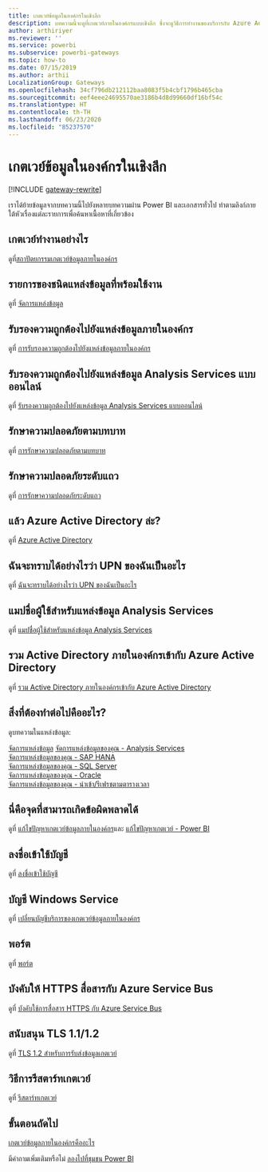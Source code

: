 ```yaml
---
title: เกตเวย์ข้อมูลในองค์กรในเชิงลึก
description: บทความนี้จะดูที่เกตเวย์ภายในองค์กรแบบเชิงลึก ซึ่งจะดูวิธีการทำงานของบริการกับ Azure Active Directory และ Active Directory ภายในเครื่องของคุณเมื่อทำงานกับ Analysis Services
author: arthiriyer
ms.reviewer: ''
ms.service: powerbi
ms.subservice: powerbi-gateways
ms.topic: how-to
ms.date: 07/15/2019
ms.author: arthii
LocalizationGroup: Gateways
ms.openlocfilehash: 34cf796db212112baa8083f5b4cbf1796b465cba
ms.sourcegitcommit: eef4eee24695570ae3186b4d8d99660df16bf54c
ms.translationtype: HT
ms.contentlocale: th-TH
ms.lasthandoff: 06/23/2020
ms.locfileid: "85237570"
---
```

# <a name="on-premises-data-gateway-in-depth"></a>เกตเวย์ข้อมูลในองค์กรในเชิงลึก

[!INCLUDE [gateway-rewrite](../includes/gateway-rewrite.md)]

เราได้ย้ายข้อมูลจากบทความนี้ไปยังหลายบทความผ่าน Power BI และเอกสารทั่วไป ทำตามลิงก์ภายใต้หัวเรื่องแต่ละรายการเพื่อค้นหาเนื้อหาที่เกี่ยวข้อง

## <a name="how-the-gateway-works"></a>เกตเวย์ทำงานอย่างไร

ดูที่[สถาปัตยกรรมเกตเวย์ข้อมูลภายในองค์กร](/data-integration/gateway/service-gateway-onprem-indepth)

## <a name="list-of-available-data-source-types"></a>รายการของชนิดแหล่งข้อมูลที่พร้อมใช้งาน

ดูที่ [จัดการแหล่งข้อมูล](service-gateway-data-sources.md)

## <a name="authentication-to-on-premises-data-sources"></a>รับรองความถูกต้องไปยังแหล่งข้อมูลภายในองค์กร

ดูที่ [การรับรองความถูกต้องไปยังแหล่งข้อมูลภายในองค์กร](/data-integration/gateway/service-gateway-onprem-indepth#authentication-to-on-premises-data-sources)

## <a name="authentication-to-a-live-analysis-services-data-source"></a>รับรองความถูกต้องไปยังแหล่งข้อมูล Analysis Services แบบออนไลน์

ดูที่ [รับรองความถูกต้องไปยังแหล่งข้อมูล Analysis Services แบบออนไลน์](service-gateway-enterprise-manage-ssas.md#authentication-to-a-live-analysis-services-data-source)

## <a name="role-based-security"></a>รักษาความปลอดภัยตามบทบาท

ดูที่ [การรักษาความปลอดภัยตามบทบาท](service-gateway-enterprise-manage-ssas.md#role-based-security)

## <a name="row-level-security"></a>รักษาความปลอดภัยระดับแถว

ดูที่ [การรักษาความปลอดภัยระดับแถว](service-gateway-enterprise-manage-ssas.md#row-level-security)

## <a name="what-about-azure-active-directory"></a>แล้ว Azure Active Directory ล่ะ?

ดูที่ [Azure Active Directory](/data-integration/gateway/service-gateway-onprem-indepth#azure-active-directory)

## <a name="how-do-i-tell-what-my-upn-is"></a>ฉันจะทราบได้อย่างไรว่า UPN ของฉันเป็นอะไร

ดูที่ [ฉันจะทราบได้อย่างไรว่า UPN ของฉันเป็นอะไร](/data-integration/gateway/service-gateway-onprem-indepth#how-do-i-tell-what-my-upn-is)

## <a name="map-user-names-for-analysis-services-data-sources"></a>แมปชื่อผู้ใช้สำหรับแหล่งข้อมูล Analysis Services

ดูที่ [แมปชื่อผู้ใช้สำหรับแหล่งข้อมูล Analysis Services](service-gateway-enterprise-manage-ssas.md#map-user-names-for-analysis-services-data-sources)

## <a name="synchronize-an-on-premises-active-directory-with-azure-active-directory"></a>รวม Active Directory ภายในองค์กรเข้ากับ Azure Active Directory

ดูที่ [รวม Active Directory ภายในองค์กรเข้ากับ Azure Active Directory](/data-integration/gateway/service-gateway-onprem-indepth#synchronize-an-on-premises-active-directory-with-azure-active-directory)

## <a name="what-to-do-next"></a>สิ่งที่ต้องทำต่อไปคืออะไร?

ดูบทความในแหล่งข้อมูล:

[จัดการแหล่งข้อมูล](service-gateway-data-sources.md)
[จัดการแหล่งข้อมูลของคุณ - Analysis Services](service-gateway-enterprise-manage-ssas.md)  
[จัดการแหล่งข้อมูลของคุณ - SAP HANA](service-gateway-enterprise-manage-sap.md)  
[จัดการแหล่งข้อมูลของคุณ - SQL Server](service-gateway-enterprise-manage-sql.md)  
[จัดการแหล่งข้อมูลของคุณ - Oracle](service-gateway-onprem-manage-oracle.md)  
[จัดการแหล่งข้อมูลของคุณ - นำเข้า/รีเฟรชตามตารางเวลา](service-gateway-enterprise-manage-scheduled-refresh.md)  

## <a name="where-things-can-go-wrong"></a>นี่คือจุดที่สามารถเกิดข้อผิดพลาดได้

ดูที่ [แก้ไขปัญหาเกตเวย์ข้อมูลภายในองค์กร](/data-integration/gateway/service-gateway-tshoot)และ [แก้ไขปัญหาเกตเวย์ - Power BI](service-gateway-onprem-tshoot.md)

## <a name="sign-in-account"></a>ลงชื่อเข้าใช้บัญชี

ดูที่ [ลงชื่อเข้าใช้บัญชี](/data-integration/gateway/service-gateway-onprem-indepth#sign-in-account)

## <a name="windows-service-account"></a>บัญชี Windows Service

ดูที่ [เปลี่ยนบัญชีบริการของเกตเวย์ข้อมูลภายในองค์กร](/data-integration/gateway/service-gateway-service-account)

## <a name="ports"></a>พอร์ต

ดูที่ [พอร์ต](/data-integration/gateway/service-gateway-communication#ports)

## <a name="forcing-https-communication-with-azure-service-bus"></a>บังคับให้ HTTPS สื่อสารกับ Azure Service Bus

ดูที่ [บังคับใช้การสื่อสาร HTTPS กับ Azure Service Bus](/data-integration/gateway/service-gateway-communication#force-https-communication-with-azure-service-bus)

## <a name="support-for-tls-12"></a>สนับสนุน TLS 1.1/1.2

ดูที่ [TLS 1.2 สำหรับการรับส่งข้อมูลเกตเวย์](/data-integration/gateway/service-gateway-communication#tls-12-for-gateway-traffic)

## <a name="how-to-restart-the-gateway"></a>วิธีการรีสตาร์ทเกตเวย์

ดูที่ [รีสตาร์ทเกตเวย์](/data-integration/gateway/service-gateway-restart)

## <a name="next-steps"></a>ขั้นตอนถัดไป

[เกตเวย์ข้อมูลภายในองค์กรคืออะไร](service-gateway-onprem.md)

มีคำถามเพิ่มเติมหรือไม่ [ลองไปที่ชุมชน Power BI](https://community.powerbi.com/)
